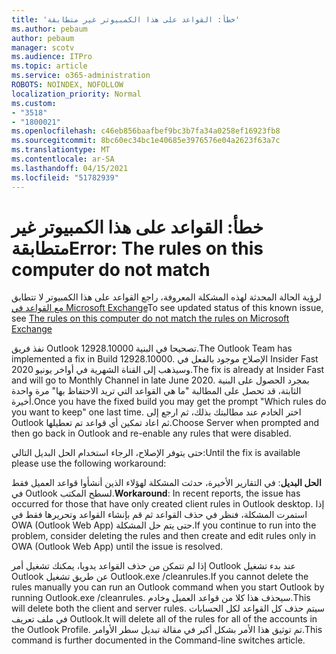 ```yaml
---
title: 'خطأ: القواعد على هذا الكمبيوتر غير متطابقة'
ms.author: pebaum
author: pebaum
manager: scotv
ms.audience: ITPro
ms.topic: article
ms.service: o365-administration
ROBOTS: NOINDEX, NOFOLLOW
localization_priority: Normal
ms.custom:
- "3518"
- "1800021"
ms.openlocfilehash: c46eb856baafbef9bc3b7fa34a0258ef16923fb8
ms.sourcegitcommit: 8bc60ec34bc1e40685e3976576e04a2623f63a7c
ms.translationtype: MT
ms.contentlocale: ar-SA
ms.lasthandoff: 04/15/2021
ms.locfileid: "51782939"
---
```

# <a name="error-the-rules-on-this-computer-do-not-match"></a><span data-ttu-id="3539f-102">خطأ: القواعد على هذا الكمبيوتر غير متطابقة</span><span class="sxs-lookup"><span data-stu-id="3539f-102">Error: The rules on this computer do not match</span></span>

<span data-ttu-id="3539f-103">لرؤية الحالة المحدثة لهذه المشكلة المعروفة، راجع القواعد على هذا الكمبيوتر لا تتطابق [مع القواعد في Microsoft Exchange](https://support.office.com/article/d032e037-b224-429e-b325-633afde9b5f0)</span><span class="sxs-lookup"><span data-stu-id="3539f-103">To see updated status of this known issue, see [The rules on this computer do not match the rules on Microsoft Exchange](https://support.office.com/article/d032e037-b224-429e-b325-633afde9b5f0)</span></span>

<span data-ttu-id="3539f-104">نفذ فريق Outlook تصحيحا في البنية 12928.10000.</span><span class="sxs-lookup"><span data-stu-id="3539f-104">The Outlook Team has implemented a fix in Build 12928.10000.</span></span> <span data-ttu-id="3539f-105">الإصلاح موجود بالفعل في Insider Fast وسيذهب إلى القناة الشهرية في أواخر يونيو 2020.</span><span class="sxs-lookup"><span data-stu-id="3539f-105">The fix is already at Insider Fast and will go to Monthly Channel in late June 2020.</span></span> <span data-ttu-id="3539f-106">بمجرد الحصول على البنية الثابتة، قد تحصل على المطالبة "ما هي القواعد التي تريد الاحتفاظ بها" مرة واحدة أخيرة.</span><span class="sxs-lookup"><span data-stu-id="3539f-106">Once you have the fixed build you may get the prompt "Which rules do you want to keep" one last time.</span></span> <span data-ttu-id="3539f-107">اختر الخادم عند مطالبتك بذلك، ثم ارجع إلى Outlook ثم اعاد تمكين أي قواعد تم تعطيلها.</span><span class="sxs-lookup"><span data-stu-id="3539f-107">Choose Server when prompted and then go back in Outlook and re-enable any rules that were disabled.</span></span>

<span data-ttu-id="3539f-108">حتى يتوفر الإصلاح، الرجاء استخدام الحل البديل التالي:</span><span class="sxs-lookup"><span data-stu-id="3539f-108">Until the fix is available please use the following workaround:</span></span>

<span data-ttu-id="3539f-109">**الحل البديل**: في التقارير الأخيرة، حدثت المشكلة لهؤلاء الذين أنشأوا قواعد العميل فقط في Outlook لسطح المكتب.</span><span class="sxs-lookup"><span data-stu-id="3539f-109">**Workaround**: In recent reports, the issue has occurred for those that have only created client rules in Outlook desktop.</span></span> <span data-ttu-id="3539f-110">إذا استمرت المشكلة، فنظر في حذف القواعد ثم قم بإنشاء القواعد وتحريرها فقط في OWA (Outlook Web App) حتى يتم حل المشكلة.</span><span class="sxs-lookup"><span data-stu-id="3539f-110">If you continue to run into the problem, consider deleting the rules and then create and edit rules only in OWA (Outlook Web App) until the issue is resolved.</span></span>

<span data-ttu-id="3539f-111">إذا لم تتمكن من حذف القواعد يدويا، يمكنك تشغيل أمر Outlook عند بدء تشغيل Outlook عن طريق تشغيل Outlook.exe /cleanrules.</span><span class="sxs-lookup"><span data-stu-id="3539f-111">If you cannot delete the rules manually you can run an Outlook command when you start Outlook by running Outlook.exe /cleanrules.</span></span> <span data-ttu-id="3539f-112">سيحذف هذا كلا من قواعد العميل وخادم.</span><span class="sxs-lookup"><span data-stu-id="3539f-112">This will delete both the client and server rules.</span></span> <span data-ttu-id="3539f-113">سيتم حذف كل القواعد لكل الحسابات في ملف تعريف Outlook.</span><span class="sxs-lookup"><span data-stu-id="3539f-113">It will delete all of the rules for all of the accounts in the Outlook Profile.</span></span> <span data-ttu-id="3539f-114">تم توثيق هذا الأمر بشكل أكبر في مقالة تبديل سطر الأوامر.</span><span class="sxs-lookup"><span data-stu-id="3539f-114">This command is further documented in the Command-line switches article.</span></span>

